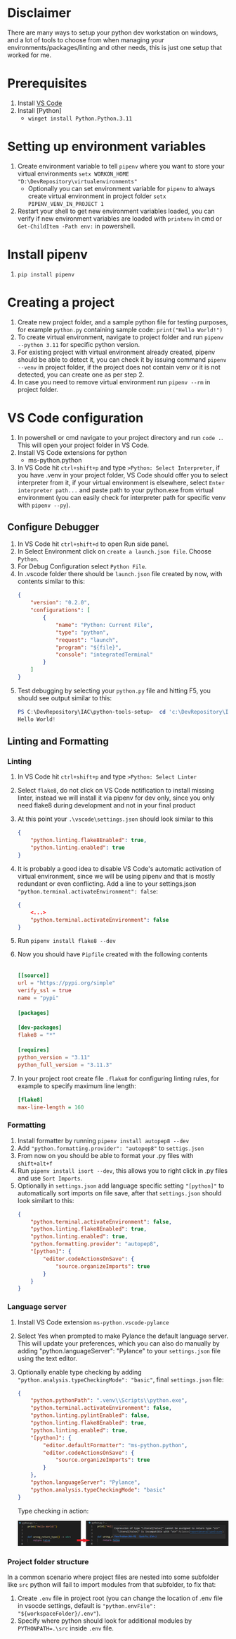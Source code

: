 
# Disclaimer
There are many ways to setup your python dev workstation on windows, and a lot of tools to choose from when managing your environments/packages/linting and other needs, this is just one setup that worked for me.

# Prerequisites

1. Install [VS Code](https://code.visualstudio.com/)
2. Install [Python]
   - `winget install Python.Python.3.11`

# Setting up environment variables

1. Create environment variable to tell `pipenv` where you want to store your virtual environments `setx WORKON_HOME "D:\DevRepository\virtualenvironments"`
	- Optionally you can set environment variable for `pipenv` to always create virtual environment in project folder `setx PIPENV_VENV_IN_PROJECT 1`
2. Restart your shell to get new environment variables loaded, you can verify if new environment variables are loaded with `printenv` in cmd or `Get-ChildItem -Path env:` in powershell.

# Install pipenv

1. `pip install pipenv`

# Creating a project
 
1. Create new project folder, and a sample python file for testing purposes, for example `python.py` containing sample code: `print("Hello World!")` 
2. To create virtual environment, navigate to project folder and run `pipenv --python 3.11` for specific python version.
3. For existing project with virtual environment already created, pipenv should be able to detect it, you can check it by issuing command `pipenv --venv` in project folder, if the project does not contain venv or it is not detected, you can create one as per step 2.
4. In case you need to remove virtual environment run `pipenv --rm` in project folder.

# VS Code configuration

1. In powershell or cmd navigate to your project directory and run `code .`. This will open your project folder in VS Code.
2. Install VS Code extensions for python
	- ms-python.python
3. In VS Code hit `ctrl+shift+p` and type `>Python: Select Interpreter`, if you have .venv in your project folder, VS Code should offer you to select interpreter from it,
if your virtual environment is elsewhere, select `Enter interpreter path...` and paste path to your python.exe from virtual environment (you can easily check for interpreter path for specific venv with `pipenv --py`).

## Configure Debugger

1. In VS Code hit `ctrl+shift+d` to open Run side panel.
2. In Select Environment click on `create a launch.json file`. Choose `Python`.
3. For Debug Configuration select `Python File`.
4. In .vscode folder there should be `launch.json` file created by now, with contents similar to this:
    ```json
    {
        "version": "0.2.0",
        "configurations": [
            {
                "name": "Python: Current File",
                "type": "python",
                "request": "launch",
                "program": "${file}",
                "console": "integratedTerminal"
            }
        ]
    }
    ```
5. Test debugging by selecting your `python.py`	file and hitting F5, you should see output similar to this:
    ```powershell
    PS C:\DevRepository\IAC\python-tools-setup>  cd 'c:\DevRepository\IAC\python-tools-setup'; & 'c:\DevRepository\IAC\python-tools-setup\.venv\Scripts\python.exe' 'c:\Users\bb5945\.vscode\extensions\ms-python.python-2020.10.332292344\pythonFiles\lib\python\debugpy\launcher' '52217' '--' 'c:\DevRepository\IAC\python-tools-setup\src\python.py'
    Hello World!
    ```

## Linting and Formatting

### Linting

1. In VS Code hit `ctrl+shift+p` and type `>Python: Select Linter`
2. Select `flake8`, do not click on VS Code notification to install missing linter, instead we will install it via pipenv for dev only, since you only need flake8 during development and not in your final product
3. At this point your `.\vscode\settings.json` should look similar to this
    ```json
    {
        "python.linting.flake8Enabled": true,
        "python.linting.enabled": true
    }
    ```
4. It is probably a good idea to disable VS Code's automatic activation of virtual environment, since we will be using pipenv and that is mostly redundant or even conflicting. Add a line to your settings.json `"python.terminal.activateEnvironment": false`:
    ```json
    {
        <...>
        "python.terminal.activateEnvironment": false
    }
    ```
5. Run `pipenv install flake8 --dev` 
6. Now you should have `Pipfile` created with the following contents

    ```toml

    [[source]]
    url = "https://pypi.org/simple"
    verify_ssl = true
    name = "pypi"

    [packages]

    [dev-packages]
    flake8 = "*"

    [requires]
    python_version = "3.11"
    python_full_version = "3.11.3"
    ```

7.  In your project root create file `.flake8` for configuring linting rules, for example to specify maximum line length:
    ```ini
    [flake8]
    max-line-length = 160
    ```

### Formatting

1. Install formatter by running `pipenv install autopep8 --dev` 
2. Add `"python.formatting.provider": "autopep8"` to `settigs.json`
3. From now on you should be able to format your .py files with `shift+alt+f`
4. Run `pipenv install isort --dev`, this allows you to right click in .py files and use `Sort Imports`.
5. Optionally in `settings.json` add language specific setting `"[python]"` to automatically sort imports on file save, after that `settings.json` should look similart to this:
    ```json
    {
        "python.terminal.activateEnvironment": false,
        "python.linting.flake8Enabled": true,
        "python.linting.enabled": true,
        "python.formatting.provider": "autopep8",
        "[python]": {
            "editor.codeActionsOnSave": {
                "source.organizeImports": true
            }
        }
    }
    ```

### Language server

1. Install VS Code extension `ms-python.vscode-pylance`
2. Select Yes when prompted to make Pylance the default language server. This will update your preferences, which you can also do manually by adding "python.languageServer": "Pylance" to your `settings.json` file using the text editor.
3. Optionally enable type checking by adding `"python.analysis.typeCheckingMode": "basic"`, final `settings.json` file:
    ```json
    {
        "python.pythonPath": ".venv\\Scripts\\python.exe",
        "python.terminal.activateEnvironment": false,
        "python.linting.pylintEnabled": false,
        "python.linting.flake8Enabled": true,
        "python.linting.enabled": true,
        "[python]": {
            "editor.defaultFormatter": "ms-python.python",
            "editor.codeActionsOnSave": {
                "source.organizeImports": true
            }
        },
        "python.languageServer": "Pylance",
        "python.analysis.typeCheckingMode": "basic"
    }
    ```
	Type checking in action:

    ![Type checking](./files/py_t_c.png "pylance type checkingin action")
 
### Project folder structure

In a common scenario where project files are nested into some subfolder like `src` python will fail to import modules from that subfolder, to fix that:

1. Create `.env` file in project root (you can change the location of .env file in vsocde settings, default is `"python.envFile": "${workspaceFolder}/.env"`).
2. Specify where python should look for additional modules by `PYTHONPATH=.\src` inside `.env` file.
